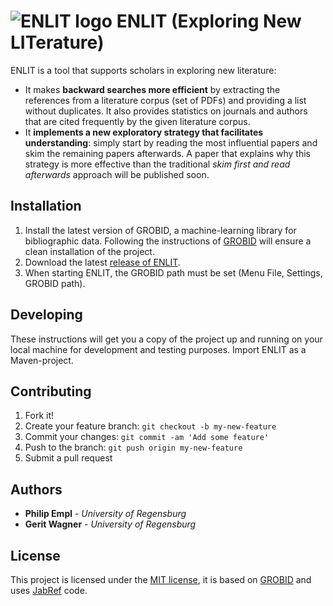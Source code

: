 # ![ENLIT logo](https://github.com/WinforUniRegensburg/enlit/blob/master/src/main/logo.png) ENLIT (Exploring New LITerature)

ENLIT is a tool that supports scholars in exploring new literature:
- It makes **backward searches more efficient** by extracting the references from a literature corpus (set of PDFs) and providing a list without duplicates. It also provides statistics on journals and authors that are cited frequently by the given literature corpus.
- It **implements a new exploratory strategy that facilitates understanding**: simply start by reading the most influential papers and skim the remaining papers afterwards. A paper that explains why this strategy is more effective than the traditional *skim first and read afterwards* approach will be published soon.

## Installation

1. Install the latest version of GROBID, a machine-learning library for bibliographic data. Following the instructions of [GROBID](https://grobid.readthedocs.io/en/latest/Install-Grobid/) will ensure a clean installation of the project.
2. Download the latest [release of ENLIT](https://github.com/WinforUniRegensburg/enlit/releases).
3. When starting ENLIT, the GROBID path must be set (Menu File, Settings, GROBID path).

## Developing

These instructions will get you a copy of the project up and running on your local machine for development and testing purposes.
Import ENLIT as a Maven-project.

## Contributing

1. Fork it!
2. Create your feature branch: `git checkout -b my-new-feature`
3. Commit your changes: `git commit -am 'Add some feature'`
4. Push to the branch: `git push origin my-new-feature`
5. Submit a pull request

## Authors

* **Philip Empl** - *University of Regensburg*
* **Gerit Wagner** - *University of Regensburg*

## License

This project is licensed under the [MIT license](LICENSE.md), it is based on [GROBID](https://github.com/kermitt2/grobid) and uses [JabRef](https://github.com/JabRef/jabref) code.
